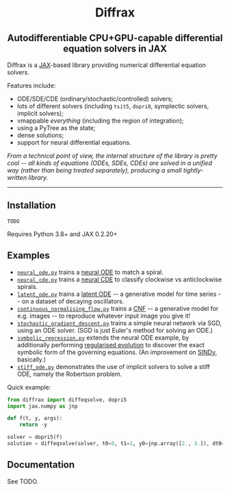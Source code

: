 <h1 align='center'>Diffrax</h1>
<h2 align='center'>Autodifferentiable CPU+GPU-capable differential equation solvers in JAX</h2>

Diffrax is a [JAX](https://github.com/google/jax)-based library providing numerical differential equation solvers.

Features include:
- ODE/SDE/CDE (ordinary/stochastic/controlled) solvers;
- lots of different solvers (including `tsit5`, `dopri8`, symplectic solvers, implicit solvers);
- vmappable _everything_ (including the region of integration);
- using a PyTree as the state;
- dense solutions;
- support for neural differential equations.

_From a technical point of view, the internal structure of the library is pretty cool -- all kinds of equations (ODEs, SDEs, CDEs) are solved in a unified way (rather than being treated separately), producing a small tightly-written library._

---

## Installation

```
TODO
```
Requires Python 3.8+ and JAX 0.2.20+

## Examples

- [`neural_ode.py`](./examples/neural_ode.py) trains a [neural ODE](https://arxiv.org/abs/1806.07366) to match a spiral.
- [`neural_cde.py`](./examples/neural_cde.py) trains a [neural CDE](https://arxiv.org/abs/2005.08926) to classify clockwise vs anticlockwise spirals.
- [`latent_ode.py`](./examples/latent_ode.py) trains a [latent ODE](https://arxiv.org/abs/1907.03907) -- a generative model for time series -- on a dataset of decaying oscillators.
- [`continuous_normalising_flow.py`](./examples/continuous_normalising_flow.py) trains a [CNF](https://arxiv.org/abs/1810.01367) -- a generative model for e.g. images -- to reproduce whatever input image you give it!
- [`stochastic_gradient_descent.py`](./examples/stochastic_gradient_descent.py) trains a simple neural network via SGD, using an ODE solver. (SGD is just Euler's method for solving an ODE.)
- [`symbolic_regression.py`](./examples/symbolic_regression.py) extends the neural ODE example, by additionally performing [regularised evolution](https://arxiv.org/abs/1802.01548) to discover the exact symbolic form of the governing equations. (An improvement on [SINDy](https://www.pnas.org/content/113/15/3932), basically.)
- [`stiff_ode.py`](./examples/stiff_ode.py) demonstrates the use of implicit solvers to solve a stiff ODE, namely the Robertson problem.

Quick example:
```python
from diffrax import diffeqsolve, dopri5
import jax.numpy as jnp

def f(t, y, args):
    return -y

solver = dopri5(f)
solution = diffeqsolve(solver, t0=0, t1=1, y0=jnp.array([2., 3.]), dt0=0.1)
```

## Documentation

See TODO.
